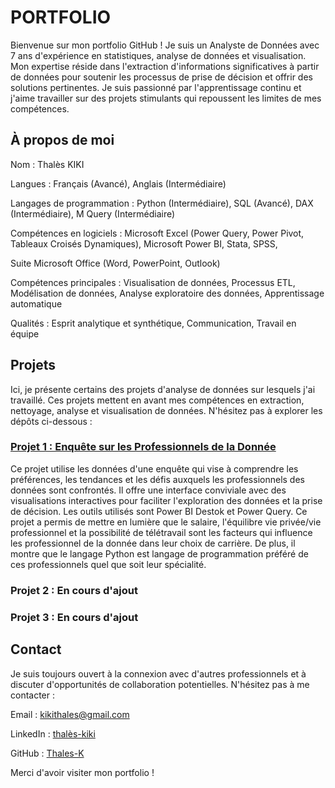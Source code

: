 # PORTFOLIO
Bienvenue sur mon portfolio GitHub ! Je suis un Analyste de Données avec 7 ans d'expérience en statistiques, analyse de données et visualisation. Mon expertise réside dans l'extraction d'informations significatives à partir de données pour soutenir les processus de prise de décision et offrir des solutions pertinentes. Je suis passionné par l'apprentissage continu et j'aime travailler sur des projets stimulants qui repoussent les limites de mes compétences.

## À propos de moi

Nom : Thalès KIKI

Langues : Français (Avancé), Anglais (Intermédiaire)

Langages de programmation : Python (Intermédiaire), SQL (Avancé), DAX (Intermédiaire), M Query (Intermédiaire)

Compétences en logiciels : Microsoft Excel (Power Query, Power Pivot, Tableaux Croisés Dynamiques), Microsoft Power BI, Stata, SPSS, 

Suite Microsoft Office (Word, PowerPoint, Outlook)

Compétences principales : Visualisation de données, Processus ETL, Modélisation de données, Analyse exploratoire des données, Apprentissage automatique

Qualités : Esprit analytique et synthétique, Communication, Travail en équipe


## Projets

Ici, je présente certains des projets d'analyse de données sur lesquels j'ai travaillé. Ces projets mettent en avant mes compétences en extraction, nettoyage, analyse et visualisation de données. N'hésitez pas à explorer les dépôts ci-dessous :

### [Projet 1 : Enquête sur les Professionnels de la Donnée](https://github.com/Thales-K/LES-PROFESSIONNELS-DE-LA-DONNEE)

Ce projet utilise les données d'une enquête qui vise à comprendre les préférences, les tendances et les défis auxquels les professionnels des données sont confrontés. Il offre une interface conviviale avec des visualisations interactives pour faciliter l'exploration des données et la prise de décision. Les outils utilisés sont Power BI Destok et Power Query. Ce projet a permis de mettre en lumière que le salaire, l'équilibre vie privée/vie professionnel et la possibilité de télétravail sont les facteurs qui influence les professionnel de la donnée dans leur choix de carrière. De plus, il montre que le langage Python est langage de programmation préféré de ces professionnels quel que soit leur spécialité.

### Projet 2 : En cours d'ajout



### Projet 3 : En cours d'ajout



## Contact

Je suis toujours ouvert à la connexion avec d'autres professionnels et à discuter d'opportunités de collaboration potentielles. N'hésitez pas à me contacter :

  Email : kikithales@gmail.com
  
  LinkedIn : [thalès-kiki](https://www.linkedin.com/in/thal%C3%A8s-kiki/)
  
  GitHub : [Thales-K](https://github.com/Thales-K)

Merci d'avoir visiter mon portfolio !
